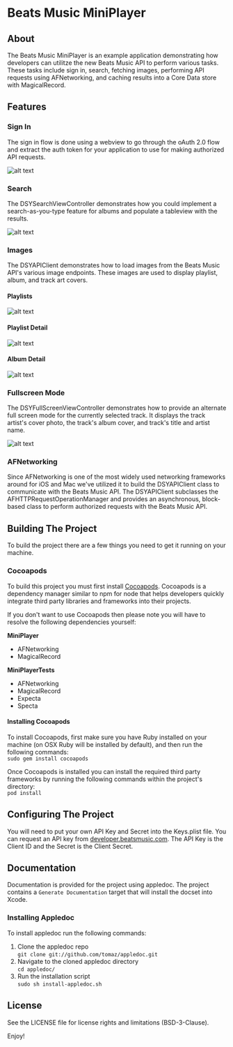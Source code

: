 # Beats Music MiniPlayer

## About
The Beats Music MiniPlayer is an example application demonstrating how developers can utilitze the new Beats Music API to perform various tasks. These tasks include sign in, search, fetching images, performing API requests using AFNetworking, and caching results into a Core Data store with MagicalRecord.

## Features

### Sign In
The sign in flow is done using a webview to go through the oAuth 2.0 flow and extract the auth token for your application to use for making authorized API requests.

![alt text](https://s3.amazonaws.com/beatsmusic-miniplayer/BMsignInView.png "MiniPlayer-SignInView")

### Search
The DSYSearchViewController demonstrates how you could implement a search-as-you-type feature for albums and populate a tableview with the results.

![alt text](https://s3.amazonaws.com/beatsmusic-miniplayer/BMsearchView.png "MiniPlayer-SearchView")

### Images
The DSYAPIClient demonstrates how to load images from the Beats Music API's various image endpoints. These images are used to display playlist, album, and track art covers. 

#### Playlists
![alt text](https://s3.amazonaws.com/beatsmusic-miniplayer/BMplaylistsView.png "MiniPlayer-PlaylistsView")

#### Playlist Detail
![alt text](https://s3.amazonaws.com/beatsmusic-miniplayer/BMplaylistDetailView.png "MiniPlayer-PlaylistDetailView")

#### Album Detail
![alt text](https://s3.amazonaws.com/beatsmusic-miniplayer/BMalbumDetailView.png "MiniPlayer-AlbumDetailView")

### Fullscreen Mode
The DSYFullScreenViewController demonstrates how to provide an alternate full screen mode for the currently selected track. It displays the track artist's cover photo, the track's album cover, and track's title and artist name.

![alt text](https://s3.amazonaws.com/beatsmusic-miniplayer/BMfullscreenView.png "MiniPlayer-FullScreenView")

### AFNetworking
Since AFNetworking is one of the most widely used networking frameworks around for iOS and Mac we've utilized it to build the DSYAPIClient class to communicate with the Beats Music API. The DSYAPIClient subclasses the AFHTTPRequestOperationManager and provides an asynchronous, block-based class to perform authorized requests with the Beats Music API.

## Building The Project
To build the project there are a few things you need to get it running on your machine.

### Cocoapods
To build this project you must first install [Cocoapods](http://cocoapods.org/). Cocoapods is a dependency manager similar to npm for node that helps developers quickly integrate third party libraries and frameworks into their projects.

If you don't want to use Cocoapods then please note you will have to resolve the following dependencies yourself:

**MiniPlayer**

- AFNetworking
- MagicalRecord

**MiniPlayerTests**

- AFNetworking
- MagicalRecord
- Expecta
- Specta


#### Installing Cocoapods
To install Cocoapods, first make sure you have Ruby installed on your machine (on OSX Ruby will be installed by default), and then run the following commands:<br>
```sudo gem install cocoapods```

Once Cocoapods is installed you can install the required third party frameworks by running the following commands within the project's directory:<br>
```pod install```

## Configuring The Project
You will need to put your own API Key and Secret into the Keys.plist file. You can request an API key from [developer.beatsmusic.com](https://developer.beatsmusic.com). The API Key is the Client ID and the Secret is the Client Secret.

## Documentation
Documentation is provided for the project using appledoc.  The project contains a `Generate Documentation` target that will install the docset into Xcode.

### Installing Appledoc
To install appledoc run the following commands:<br>

1. Clone the appledoc repo <br>
```git clone git://github.com/tomaz/appledoc.git```
2. Navigate to the cloned appledoc directory<br>
```cd appledoc/```
3. Run the installation script<br>
```sudo sh install-appledoc.sh```

## License

See the LICENSE file for license rights and limitations (BSD-3-Clause).

Enjoy!
